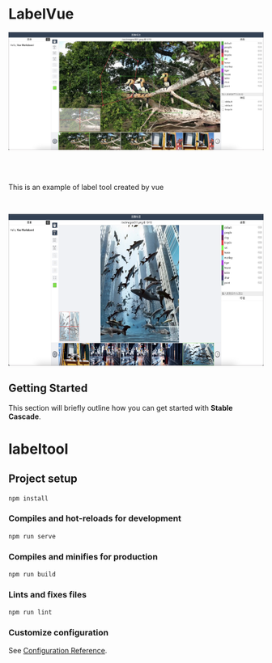# LabelVue
<p align="center">
    <img src="src/assets/example01.png" width="800">
</p>

<br><br>

This is an example of label tool created by vue

<br>
<p align="center">
    <img height="300" src="src/assets/example2.png"/>
</p>


## Getting Started
This section will briefly outline how you can get started with **Stable Cascade**. 

# labeltool

## Project setup
```
npm install
```

### Compiles and hot-reloads for development
```
npm run serve
```

### Compiles and minifies for production
```
npm run build
```

### Lints and fixes files
```
npm run lint
```

### Customize configuration
See [Configuration Reference](https://cli.vuejs.org/config/).
